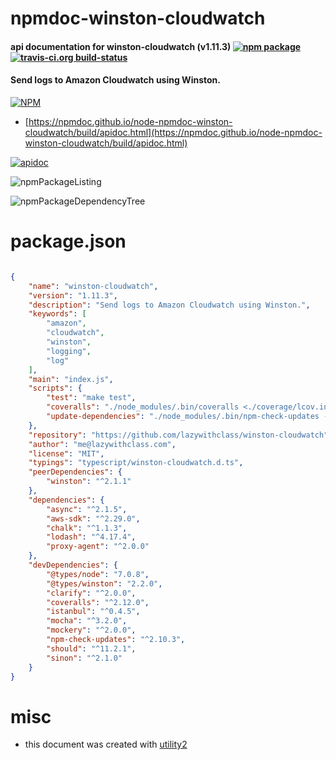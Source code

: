 # npmdoc-winston-cloudwatch

#### api documentation for  winston-cloudwatch (v1.11.3)  [![npm package](https://img.shields.io/npm/v/npmdoc-winston-cloudwatch.svg?style=flat-square)](https://www.npmjs.org/package/npmdoc-winston-cloudwatch) [![travis-ci.org build-status](https://api.travis-ci.org/npmdoc/node-npmdoc-winston-cloudwatch.svg)](https://travis-ci.org/npmdoc/node-npmdoc-winston-cloudwatch)

#### Send logs to Amazon Cloudwatch using Winston.

[![NPM](https://nodei.co/npm/winston-cloudwatch.png?downloads=true&downloadRank=true&stars=true)](https://www.npmjs.com/package/winston-cloudwatch)

- [https://npmdoc.github.io/node-npmdoc-winston-cloudwatch/build/apidoc.html](https://npmdoc.github.io/node-npmdoc-winston-cloudwatch/build/apidoc.html)

[![apidoc](https://npmdoc.github.io/node-npmdoc-winston-cloudwatch/build/screenCapture.buildCi.browser.%252Ftmp%252Fbuild%252Fapidoc.html.png)](https://npmdoc.github.io/node-npmdoc-winston-cloudwatch/build/apidoc.html)

![npmPackageListing](https://npmdoc.github.io/node-npmdoc-winston-cloudwatch/build/screenCapture.npmPackageListing.svg)

![npmPackageDependencyTree](https://npmdoc.github.io/node-npmdoc-winston-cloudwatch/build/screenCapture.npmPackageDependencyTree.svg)



# package.json

```json

{
    "name": "winston-cloudwatch",
    "version": "1.11.3",
    "description": "Send logs to Amazon Cloudwatch using Winston.",
    "keywords": [
        "amazon",
        "cloudwatch",
        "winston",
        "logging",
        "log"
    ],
    "main": "index.js",
    "scripts": {
        "test": "make test",
        "coveralls": "./node_modules/.bin/coveralls <./coverage/lcov.info",
        "update-dependencies": "./node_modules/.bin/npm-check-updates -ua && npm install"
    },
    "repository": "https://github.com/lazywithclass/winston-cloudwatch",
    "author": "me@lazywithclass.com",
    "license": "MIT",
    "typings": "typescript/winston-cloudwatch.d.ts",
    "peerDependencies": {
        "winston": "^2.1.1"
    },
    "dependencies": {
        "async": "^2.1.5",
        "aws-sdk": "^2.29.0",
        "chalk": "^1.1.3",
        "lodash": "^4.17.4",
        "proxy-agent": "^2.0.0"
    },
    "devDependencies": {
        "@types/node": "7.0.8",
        "@types/winston": "2.2.0",
        "clarify": "^2.0.0",
        "coveralls": "^2.12.0",
        "istanbul": "^0.4.5",
        "mocha": "^3.2.0",
        "mockery": "^2.0.0",
        "npm-check-updates": "^2.10.3",
        "should": "^11.2.1",
        "sinon": "^2.1.0"
    }
}
```



# misc
- this document was created with [utility2](https://github.com/kaizhu256/node-utility2)
